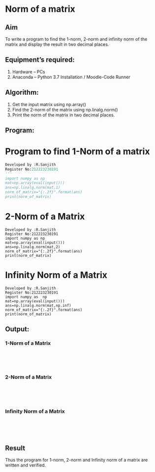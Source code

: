 # Norm of a matrix
## Aim
To write a program to find the 1-norm, 2-norm and infinity norm of the matrix and display the result in two decimal places.
## Equipment’s required:
1.	Hardware – PCs
2.	Anaconda – Python 3.7 Installation / Moodle-Code Runner
## Algorithm:
1. Get the input matrix using np.array()   
2. Find the 2-norm of the matrix using np.linalg.norm()
3. Print the norm of the matrix in two decimal places.
## Program:
# Program to find 1-Norm of a matrix
```Python
Developed by :R.Sanjith
Register No:212223230191
'''
import numpy as np
mat=np.array(eval(input()))
ans=np.linalg.norm(mat,1)
norm_of_matrix="{:.2f}".format(ans)
print(norm_of_matrix)
```
# 2-Norm of a Matrix
```
Developed by :R.Sanjith
Register No:212223230191
import numpy as np
mat=np.array(eval(input()))
ans=np.linalg.norm(mat,2) 
norm_of_matrix="{:.2f}".format(ans)
print(norm_of_matrix) 
```
# Infinity Norm of a Matrix
```
Developed by :R.Sanjith
Register No:212223230191
import numpy as  np
mat=np.array(eval(input())) 
ans=np.linalg.norm(mat,np.inf) 
norm_of_matrix="{:.2f}".format(ans) 
print(norm_of_matrix)  
```
## Output:
### 1-Norm of a Matrix
<br>
<br>
<br>

### 2-Norm of a Matrix
<br>
<br>
<br>

### Infinity Norm of a Matrix
<br>
<br>
<br>

## Result
Thus the program for 1-norm, 2-norm and Infinity norm of a matrix are written and verified.
